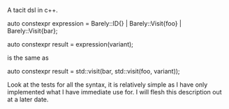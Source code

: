 A tacit dsl in c++.

auto constexpr expression = Barely::ID{} | Barely::Visit{foo} | Barely::Visit{bar};

auto constexpr result = expression(variant);

is the same as

auto constexpr result = std::visit(bar, std::visit(foo, variant));

Look at the tests for all the syntax,
it is relatively simple as I have only implemented what I have immediate use for.
I will flesh this description out at a later date.
